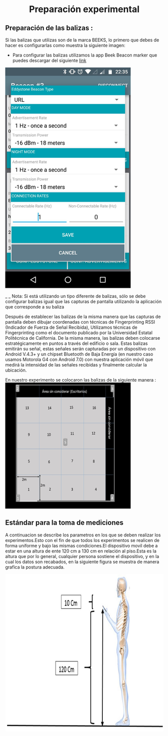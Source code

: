<H1 align = "center">
Preparación experimental
  <a href="#">
  </a>
</H1>


## Preparación de las balizas :
Si las balizas que utilizas son de la marca BEEKS, lo primero que debes de hacer es configurarlas como muestra la siguiente imagen:
-	Para configurar las balizas utilizamos la app Beek Beacon marker que puedes descargar del siguiente [link](https://drive.google.com/open?id=0B_SXGEKN91UQUVlyWTFROGJ4S28)

<img src="https://github.com/EiderDiaz/Inteligencia-Ambiental/blob/master/img/BeeksConf.jpeg" width=400 height=700>

 _ _ Nota: Si está utilizando un tipo diferente de balizas, sólo se debe configurar balizas igual que las capturas de pantalla utilizando la aplicación que corresponde a su baliza
 
Después de establecer las balizas de la misma manera que las capturas de pantalla deben dibujar coordenadas con técnicas de Fingerprinting RSSI (Indicador de Fuerza de Señal Recibida), 
Utilizamos técnicas de Fingerprinting como el documento publicado por la Universidad Estatal Politécnica de California. De la misma manera, las balizas deben colocarse estratégicamente en puntos a través del edificio o sala. Estas balizas emitirán su señal, estas señales serán capturadas por un dispositivo con Android V.4.3+ y un chipset Bluetooth de Baja Energía 
(en nuestro caso usamos Motorola G4 con Android 7.0) con nuestra aplicación móvil que medirá la intensidad de las señales recibidas y finalmente calcular la ubicación.



En nuestro experimento se colocaron las balizas de la siguiente manera :
<img src="https://github.com/EiderDiaz/Inteligencia-Ambiental/blob/master/img/lab16cuadros.jpg" width=400 height=400>

## Estándar para la toma de mediciones

A continuacion se describe los parametros en los que se deben realizar los experimentos.Esto con el fin de que todos los experimentos se realicen de forma uniforme y bajo las mismas condiciones.El dispositivo movil debe a estar en una altura de ente 120 cm a 130 cm en relación al piso.Esta es la altura que por lo general, cualquier persona sostiene el dispositivo, y en la cual los datos son recabados, en la siguiente figura se muestra de manera grafica la postura adecuada.


<img src="https://github.com/EiderDiaz/Inteligencia-Ambiental/blob/master/img/altura.jpg" width=600 height=500>








